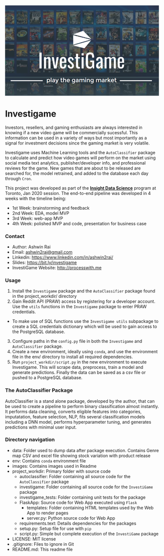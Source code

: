 ![Investigame Logo](/images/logo.png)

# Investigame

Investors, resellers, and gaming enthusiasts are always interested in knowing if a new video game will be commercially sucessful. This information can be used in a variety of ways but most importantly as a signal for investment decisions since the gaming market is very volatile.

Investigame uses Machine Learning tools and the `AutoClassifier` package to calculate and predict how video games will perform on the market using social media text analytics, publisher/developer info, and professional reviews for the game. New games that are about to be released are searched for, the model retrained, and added to the database each day through `Cron`.

This project was developed as part of the [**Insight Data Science**](https://www.insightdatascience.com/) program at Toronto, Jan 2020 session. The end-to-end pipeline was developed in 4 weeks with the timeline being:
- 1st Week: brainstorming and feedback
- 2nd Week: EDA, model MVP
- 3rd Week: web-app MVP
- 4th Week: polished MVP and code, presentation for business case

### Contact
- Author: Ashwin Rai
- Email: ashwin2rai@gmail.com
- Linkedin: https://www.linkedin.com/in/ashwin2rai/
- Slides: https://bit.ly/investigame
- InvestiGame Website: http://processwith.me

### Usage

1. Install the `Investigame` package and the `AutoClassifier` package found in the project_workdir/ directory
2. Gain Reddit API (PRAW) access by registering for a developer account. Use the `utils` functions in the `Investigame` package to enter PRAW credentials. 
- To make use of SQL functions use the `Investigame utils` subpackage to create a SQL credentials dictionary which will be used to gain access to the PostgreSQL database.
3. Configure paths in the `config.py` file in both the `Investigame` and `AutoClassifier` package. 
4. Create a new environment, ideally using `conda`, and use the environment file in the env/ directory to install all required dependencies.
5. Run `project_workdir/script.py` in the new environment to execute Investigame. This will scrape data, preprocess, train a model and generate predictions. Finally the data can be saved as a csv file or pushed to a PostgreSQL database.

### The AutoClassifier Package

AutoClassifier is a stand alone package, developed by the author, that can be used to create a pipeline to perform binary classification almost instantly. It performs data cleaning, converts eligible features into categories, imputatation, feature selection, NLP, fits several classification models including a DNN model, performs hyperparameter tuning, and generates predictions with minimal user input.

### Directory navigation

- data: Folder used to dump data after package execution. Contains Genre map CSV and excel file showing stock variation with product release
- env: Contains `conda` environment file
- images: Contains images used in Readme
- project_workdir: Primary folder with source code
  - autoclassifier: Folder containing all source code for the `AutoClassifier` package
  - investigame: Folder containing all source code for the `InvestiGame` package
  - investigame_tests: Folder containing unit tests for the package
  - FlaskApp: Source code for Web App executed using `Flask`
    - templates: Folder containing HTML templates used by the Web App to render pages
    - server.py: Python source code for Web App
  - requirements.text: Details dependencies for the packages
  - setup.py: Setup file for use with `pip`
  - script.py: Simple but complete execution of the `InvestiGame` package
- LICENSE: MIT license
- .gitignore: Files to ignore in Git
- README.md: This readme file
    







